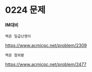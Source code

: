 # 0224 문제
#### IM대비

```
백준 일곱난쟁이
```
https://www.acmicpc.net/problem/2309

```
백준 참외밭
```

https://www.acmicpc.net/problem/2477